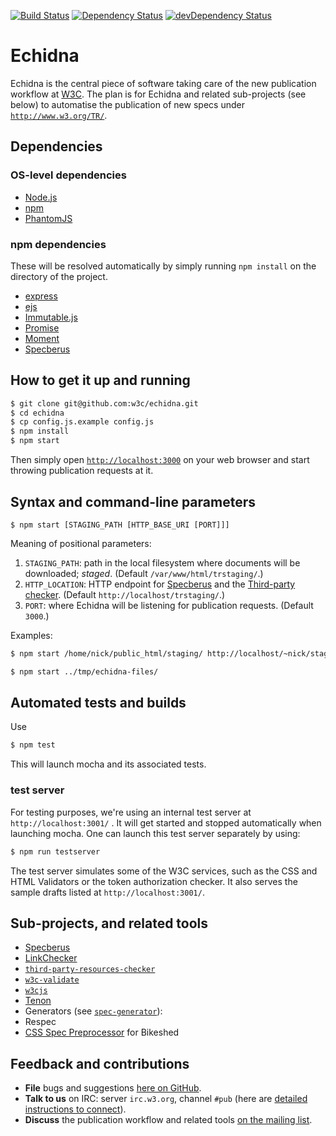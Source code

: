 [![Build Status](https://travis-ci.org/w3c/echidna.svg?branch=master)](https://travis-ci.org/w3c/echidna)
[![Dependency Status](https://david-dm.org/w3c/echidna.svg)](https://david-dm.org/w3c/echidna)
[![devDependency Status](https://david-dm.org/w3c/echidna/dev-status.svg)](https://david-dm.org/w3c/echidna#info=devDependencies)

# Echidna

Echidna is the central piece of software taking care of the new publication workflow at [W3C](http://www.w3.org/). The plan is for Echidna and related sub-projects (see below) to automatise the publication of new specs under [`http://www.w3.org/TR/`](http://www.w3.org/TR/).

## Dependencies

### OS-level dependencies

* [Node.js](http://nodejs.org/)
* [npm](https://www.npmjs.org/)
* [PhantomJS](http://phantomjs.org/)

### npm dependencies

These will be resolved automatically by simply running `npm install` on the directory of the project.

* [express](https://github.com/strongloop/express)
* [ejs](https://github.com/tj/ejs)
* [Immutable.js](https://github.com/facebook/immutable-js/)
* [Promise](https://github.com/then/promise)
* [Moment](http://momentjs.com/)
* [Specberus](https://github.com/w3c/specberus)

## How to get it up and running

```bash
$ git clone git@github.com:w3c/echidna.git
$ cd echidna
$ cp config.js.example config.js
$ npm install
$ npm start
```

Then simply open [`http://localhost:3000`](http://localhost:3000) on your web browser and start throwing publication requests at it.

## Syntax and command-line parameters

```
$ npm start [STAGING_PATH [HTTP_BASE_URI [PORT]]]
```

Meaning of positional parameters:

1. `STAGING_PATH`: path in the local filesystem where documents will be downloaded; *staged*.
(Default `/var/www/html/trstaging/`.)
2. `HTTP_LOCATION`: HTTP endpoint for [Specberus](https://github.com/w3c/specberus) and the [Third-party checker](https://github.com/dontcallmedom/third-party-resources-checker).
(Default `http://localhost/trstaging/`.)
3. `PORT`: where Echidna will be listening for publication requests.
(Default `3000`.)

Examples:

```bash
$ npm start /home/nick/public_html/staging/ http://localhost/~nick/staging/ 80
```

```bash
$ npm start ../tmp/echidna-files/
```

## Automated tests and builds

Use
```bash
$ npm test
```
This will launch mocha and its associated tests.

### test server

For testing purposes, we're using an internal test server at `http://localhost:3001/` . It will get started and stopped automatically when launching mocha. One can launch this test server separately by using:

```bash
$ npm run testserver
```

The test server simulates some of the W3C services, such as the CSS and HTML Validators or the token authorization checker. It also serves the sample drafts
listed at `http://localhost:3001/`.

## Sub-projects, and related tools

* [Specberus](https://github.com/w3c/specberus)
* [LinkChecker](https://github.com/halindrome/linkchecker)
* [`third-party-resources-checker`](https://github.com/dontcallmedom/third-party-resources-checker)
* [`w3c-validate`](https://github.com/busbud/w3c-validate)
* [`w3cjs`](https://github.com/thomasdavis/w3cjs)
* [Tenon](http://www.tenon.io/documentation/)
* Generators (see [`spec-generator`](https://github.com/w3c/spec-generator)):
 * Respec
 * [CSS Spec Preprocessor](https://api.csswg.org/bikeshed/) for Bikeshed

## Feedback and contributions

* **File** bugs and suggestions [here on GitHub](https://github.com/w3c/echidna/issues).
* **Talk to us** on IRC: server `irc.w3.org`, channel `#pub` (here are [detailed instructions to connect](http://www.w3.org/wiki/IRC)).
* **Discuss** the publication workflow and related tools [on the mailing list](http://lists.w3.org/Archives/Public/spec-prod/).
